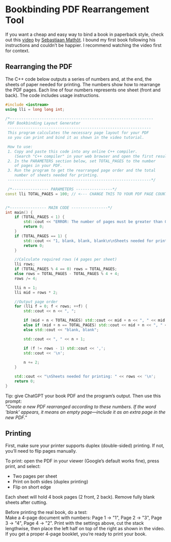# Bookbinding PDF Rearrangement Tool
If you want a cheap and easy way to bind a book in paperback style, check out this [video](https://www.youtube.com/watch?v=cifj5UYQDZE&list=WL&index=16) by [Sebastiaan Mathôt](https://www.youtube.com/c/SebastiaanMath%C3%B4t). I bound my first book following his instructions and couldn’t be happier. I recommend watching the video first for context.

## Rearranging the PDF
The C++ code below outputs a series of numbers and, at the end, the sheets of paper needed for printing. The numbers show how to rearrange the PDF pages. Each line of four numbers represents one sheet (front and back). The code includes usage instructions.

```cpp
#include <iostream>
using lli = long long int;

/*---------------------------------------------------------------
 PDF Bookbinding Layout Generator
 ---------------------------------------------------------------
 This program calculates the necessary page layout for your PDF
 so you can print and bind it as shown in the video tutorial.

 How to use:
 1. Copy and paste this code into any online C++ compiler.
    (Search "C++ compiler" in your web browser and open the first result.)
 2. In the PARAMETERS section below, set TOTAL_PAGES to the number
    of pages in your PDF.
 3. Run the program to get the rearranged page order and the total
    number of sheets needed for printing.
 ---------------------------------------------------------------*/

 /*---------------- PARAMETERS ----------------*/
const lli TOTAL_PAGES = 100; // <--- CHANGE THIS TO YOUR PDF PAGE COUNT


/*---------------- MAIN CODE ----------------*/
int main() {
    if (TOTAL_PAGES < 1) {
        std::cout << "ERROR: The number of pages must be greater than 0\n";
        return 0;
    }
    if (TOTAL_PAGES == 1) {
        std::cout << "1, blank, blank, blank\n\nSheets needed for printing: 1\n";
        return 0;
    }

    //Calculate required rows (4 pages per sheet)
    lli rows;
    if (TOTAL_PAGES % 4 == 0) rows = TOTAL_PAGES;
    else rows = TOTAL_PAGES - TOTAL_PAGES % 4 + 4;
    rows /= 4;

    lli n = 1;
    lli mid = rows * 2;

    //Output page order
    for (lli f = 0; f < rows; ++f) {
        std::cout << n << ", ";

        if (mid + n < TOTAL_PAGES) std::cout << mid + n << ", " << mid + n + 1;
        else if (mid + n == TOTAL_PAGES) std::cout << mid + n << ", " << "blank";
        else std::cout << "blank, blank";

        std::cout << ", " << n + 1;

        if (f != rows - 1) std::cout << ',';
        std::cout << '\n';
        
        n += 2;
    }

    std::cout << "\nSheets needed for printing: " << rows << '\n';
    return 0;
}
```

Tip: give ChatGPT your book PDF and the program’s output. Then use this prompt:  
*"Create a new PDF rearranged according to these numbers. If the word 'blank' appears, it means an empty page—include it as an extra page in the new PDF."*

## Printing
First, make sure your printer supports duplex (double-sided) printing. If not, you’ll need to flip pages manually.  

To print: open the PDF in your viewer (Google’s default works fine), press print, and select:  
- Two pages per sheet  
- Print on both sides (duplex printing)  
- Flip on short edge  

Each sheet will hold 4 book pages (2 front, 2 back). Remove fully blank sheets after cutting.  

Before printing the real book, do a test:  
Make a 4-page document with numbers: Page 1 → "1", Page 2 → "3", Page 3 → "4", Page 4 → "2". Print with the settings above, cut the stack lengthwise, then place the left half on top of the right as shown in the video. If you get a proper 4-page booklet, you’re ready to print your book.
